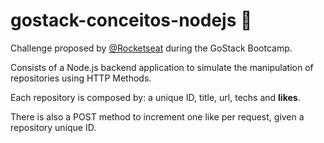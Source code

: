 # gostack-conceitos-nodejs  :rocket:

Challenge proposed by <a href="https://github.com/rocketseat-education">@Rocketseat</a> during the GoStack Bootcamp.

Consists of a Node.js backend application to simulate the manipulation of repositories using HTTP Methods.

Each repository is composed by: a unique ID, title, url, techs and <b>likes</b>.

There is also a POST method to increment one like per request, given a repository unique ID.
